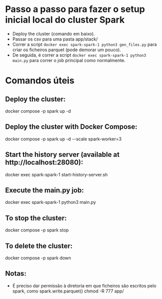 # Passo a passo para fazer o setup inicial local do cluster Spark

- Deploy the cluster (comando em baixo).
- Passar os csv para uma pasta app/stack/
- Correr a script `docker exec spark-spark-1 python3 gen_files.py` para criar os ficheiros parquet (pode demorar um pouco).
- De seguida, é correr a script `docker exec spark-spark-1 python3 main.py` para correr o job principal como normalmente.

# Comandos úteis

## Deploy the cluster:
docker compose -p spark up -d

## Deploy the cluster with Docker Compose:
docker compose -p spark up -d --scale spark-worker=3

## Start the history server (available at http://localhost:28080):
docker exec spark-spark-1 start-history-server.sh

## Execute the main.py job:
docker exec spark-spark-1 python3 main.py

## To stop the cluster:
docker compose -p spark stop

## To delete the cluster:
docker compose -p spark down

## Notas:
- É preciso dar permissão à diretoria em que ficheiros são escritos pelo spark, como spark.write.parquet()
chmod -R 777 app/
